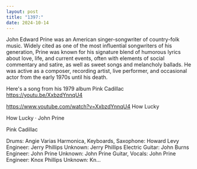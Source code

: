 ```yaml
---
layout: post
title: "1397:"
date: 2024-10-14
---
```


John Edward Prine was an American singer-songwriter of country-folk music. Widely cited as one of the most influential songwriters of his generation, Prine was known for his signature blend of humorous lyrics about love, life, and current events, often with elements of social commentary and satire, as well as sweet songs and melancholy ballads. He was active as a composer, recording artist, live performer, and occasional actor from the early 1970s until his death. 

Here's a song from his 1979 album Pink Cadillac
https://youtu.be/XxbzdYnnqU4

https://www.youtube.com/watch?v=XxbzdYnnqU4
How Lucky

How Lucky · John Prine

Pink Cadillac


Drums: Angie Varias
Harmonica, Keyboards, Saxophone: Howard Levy
Engineer: Jerry Phillips
Unknown: Jerry Phillips
Electric  Guitar: John Burns
Engineer: John Prine
Unknown: John Prine
Guitar, Vocals: John Prine
Engineer: Knox Phillips
Unknown: Kn...
